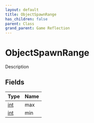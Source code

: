 ```yaml
---
layout: default
title: ObjectSpawnRange
has_children: false
parent: Class
grand_parent: Game Reflection
---
```

# ObjectSpawnRange
Description 

## Fields

| Type | Name |
|:----------|:--------------|
| [int](/riftbreaker-wiki/docs/game-reflection/enums/int/) | max |
| [int](/riftbreaker-wiki/docs/game-reflection/enums/int/) | min |


